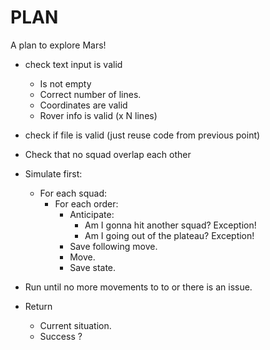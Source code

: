 # PLAN

A plan to explore Mars!

- check text input is valid
    - Is not empty
    - Correct number of lines.
    - Coordinates are valid
    - Rover info is valid (x N lines)
- check if file is valid (just reuse code from previous point)
- Check that no squad overlap each other

- Simulate first:
  - For each squad:
    - For each order:
        - Anticipate:
            - Am I gonna hit another squad? Exception!
            - Am I going out of the plateau? Exception!
        - Save following move.
        - Move.
        - Save state.


- Run until no more movements to to or there is an issue.

- Return
  - Current situation.
  - Success ?
